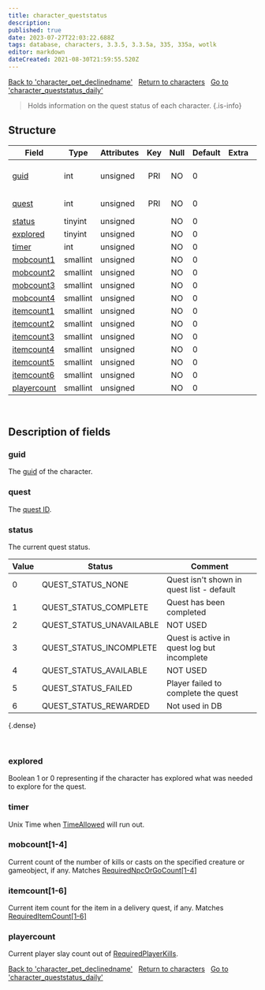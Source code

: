 ```yaml
---
title: character_queststatus
description: 
published: true
date: 2023-07-27T22:03:22.688Z
tags: database, characters, 3.3.5, 3.3.5a, 335, 335a, wotlk
editor: markdown
dateCreated: 2021-08-30T21:59:55.520Z
---
```


<a href="https://trinitycore.info/en/database/335/characters/character_pet_declinedname" class="mt-5 v-btn v-btn--depressed v-btn--flat v-btn--outlined theme--light v-size--default darkblue--text text--lighten-3"><span class="v-btn__content"><i aria-hidden="true" class="v-icon notranslate v-icon--left mdi mdi-arrow-left theme--light"></i><span>Back to 'character_pet_declinedname'</span></span></a>&nbsp;&nbsp;&nbsp;<a href="https://trinitycore.info/en/database/335/characters/home" class="mt-5 v-btn v-btn--depressed v-btn--flat v-btn--outlined theme--light v-size--default darkblue--text text--lighten-3"><span class="v-btn__content"><i aria-hidden="true" class="v-icon notranslate v-icon--left mdi mdi-home-outline theme--light"></i><span>Return to characters</span></span></a>&nbsp;&nbsp;&nbsp;<a href="https://trinitycore.info/en/database/335/characters/character_queststatus_daily" class="mt-5 v-btn v-btn--depressed v-btn--flat v-btn--outlined theme--light v-size--default darkblue--text text--lighten-3"><span class="v-btn__content"><span>Go to 'character_queststatus_daily'</span><i aria-hidden="true" class="v-icon notranslate v-icon--right mdi mdi-arrow-right theme--light"></i></span></a>

> Holds information on the quest status of each character.
{.is-info}


## Structure

| Field | Type | Attributes | Key | Null | Default | Extra | Comment |
| --- | --- | --- | :---: | :---: | --- | --- | --- |
| [guid](#guid) | int | unsigned | PRI | NO | 0 |  | Global Unique Identifier |
| [quest](#quest) | int | unsigned | PRI | NO | 0 |  | Quest Identifier |
| [status](#status) | tinyint | unsigned |  | NO | 0 |  |  |
| [explored](#explored) | tinyint | unsigned |  | NO | 0 |  |  |
| [timer](#timer) | int | unsigned |  | NO | 0 |  |  |
| [mobcount1](#mobcount1) | smallint | unsigned |  | NO | 0 |  |  |
| [mobcount2](#mobcount2) | smallint | unsigned |  | NO | 0 |  |  |
| [mobcount3](#mobcount3) | smallint | unsigned |  | NO | 0 |  |  |
| [mobcount4](#mobcount4) | smallint | unsigned |  | NO | 0 |  |  |
| [itemcount1](#itemcount1) | smallint | unsigned |  | NO | 0 |  |  |
| [itemcount2](#itemcount2) | smallint | unsigned |  | NO | 0 |  |  |
| [itemcount3](#itemcount3) | smallint | unsigned |  | NO | 0 |  |  |
| [itemcount4](#itemcount4) | smallint | unsigned |  | NO | 0 |  |  |
| [itemcount5](#itemcount5) | smallint | unsigned |  | NO | 0 |  |  |
| [itemcount6](#itemcount6) | smallint | unsigned |  | NO | 0 |  |  |
| [playercount](#playercount) | smallint | unsigned |  | NO | 0 |  |  |
&nbsp;
## Description of fields

### guid
The [guid](../characters/characters#guid) of the character.
&nbsp;

### quest
The [quest ID](../world/quest_template#id).
&nbsp;

### status
The current quest status.

Value | Status | Comment
-- | -- | --
0 | QUEST_STATUS_NONE | Quest isn't shown in quest list - default
1 | QUEST_STATUS_COMPLETE | Quest has been completed
2 | QUEST_STATUS_UNAVAILABLE | NOT USED
3 | QUEST_STATUS_INCOMPLETE | Quest is active in quest log but incomplete
4 | QUEST_STATUS_AVAILABLE | NOT USED
5 | QUEST_STATUS_FAILED | Player failed to complete the quest
6 | QUEST_STATUS_REWARDED | Not used in DB
{.dense}

&nbsp;

### explored
Boolean 1 or 0 representing if the character has explored what was needed to explore for the quest.
&nbsp;

### timer
Unix Time when [TimeAllowed](../world/quest_template#timeallowed) will run out.
&nbsp;

### mobcount\[1-4\]
Current count of the number of kills or casts on the specified creature or gameobject, if any.
Matches [RequiredNpcOrGoCount\[1-4\]](../world/quest_template#requirednpcorgocount1-4)
&nbsp;

### itemcount\[1-6\]
Current item count for the item in a delivery quest, if any.
Matches [RequiredItemCount\[1-6\]](../world/quest_template#requireditemcount1-6)
&nbsp;

### playercount
Current player slay count out of [RequiredPlayerKills](../world/quest_template#requiredplayerkills).
&nbsp;

<a href="https://trinitycore.info/en/database/335/characters/character_pet_declinedname" class="mt-5 v-btn v-btn--depressed v-btn--flat v-btn--outlined theme--light v-size--default darkblue--text text--lighten-3"><span class="v-btn__content"><i aria-hidden="true" class="v-icon notranslate v-icon--left mdi mdi-arrow-left theme--light"></i><span>Back to 'character_pet_declinedname'</span></span></a>&nbsp;&nbsp;&nbsp;<a href="https://trinitycore.info/en/database/335/characters/home" class="mt-5 v-btn v-btn--depressed v-btn--flat v-btn--outlined theme--light v-size--default darkblue--text text--lighten-3"><span class="v-btn__content"><i aria-hidden="true" class="v-icon notranslate v-icon--left mdi mdi-home-outline theme--light"></i><span>Return to characters</span></span></a>&nbsp;&nbsp;&nbsp;<a href="https://trinitycore.info/en/database/335/characters/character_queststatus_daily" class="mt-5 v-btn v-btn--depressed v-btn--flat v-btn--outlined theme--light v-size--default darkblue--text text--lighten-3"><span class="v-btn__content"><span>Go to 'character_queststatus_daily'</span><i aria-hidden="true" class="v-icon notranslate v-icon--right mdi mdi-arrow-right theme--light"></i></span></a>
